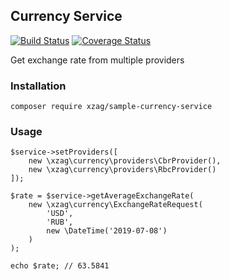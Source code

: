 ## Currency Service 
[![Build Status](https://travis-ci.org/xzag/sample-currency-service.svg?branch=master)](https://travis-ci.org/xzag/sample-currency-service)
[![Coverage Status](https://coveralls.io/repos/github/xzag/sample-currency-service/badge.svg?branch=master)](https://coveralls.io/github/xzag/sample-currency-service?branch=master)

Get exchange rate from multiple providers

### Installation

`composer require xzag/sample-currency-service`

### Usage

```$service = new \xzag\currency\Service();
$service->setProviders([
    new \xzag\currency\providers\CbrProvider(),
    new \xzag\currency\providers\RbcProvider()
]);

$rate = $service->getAverageExchangeRate(
    new \xzag\currency\ExchangeRateRequest(
        'USD',
        'RUB',
        new \DateTime('2019-07-08')
    )
); 

echo $rate; // 63.5841

```
